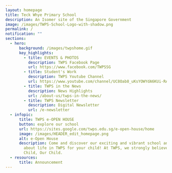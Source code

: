 ```yaml
---
layout: homepage
title: Teck Whye Primary School
description: An Isomer site of the Singapore Government
image: /images/TWPS-School-Logo-with-shadow.png
permalink: /
notification: ""
sections:
  - hero:
      background: /images/twpshome.gif
      key_highlights:
        - title: EVENTS & PHOTOS
          description: TWPS Facebook Page
          url: https://www.facebook.com/TWPSSG
        - title: Student's Work
          description: TWPS Youtube Channel
          url: https://www.youtube.com/channel/UC8Oab8_uKsYOWYdA6KUi-RA
        - title: TWPS in the News
          description: News Highlights
          url: /about-us/twps-in-the-news/
        - title: TWPS Newsletter
          description: Digital Newsletter
          url: /e-newsletter
  - infopic:
      title: TWPS e-OPEN HOUSE
      button: explore our school
      url: https://sites.google.com/twps.edu.sg/e-open-house/home
      image: /images/HEADER_edit_homepage.png
      alt: e-Open House
      description: Come and discover our exciting and vibrant school and find out more
        about life in TWPS for your child! At TWPS, we strongly believe in Every
        Child, Our Child.
  - resources:
      title: Announcement
---
```

